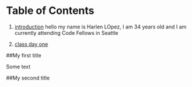 # Table of Contents

1. [introduction](#my-second-title) hello my name is Harlen LOpez, I am 34 years old and I am currently attending Code Fellows in Seattle

2. [class day one](#my-second-title)

##My first title

Some text

##My second title

